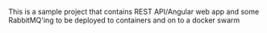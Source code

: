 This is a sample project that contains REST API/Angular web app and some RabbitMQ'ing to be deployed to containers and on to a docker swarm 


